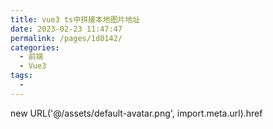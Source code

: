 ```yaml
---
title: vue3 ts中拼接本地图片地址
date: 2023-02-23 11:47:47
permalink: /pages/1d0142/
categories:
  - 前端
  - Vue3
tags:
  - 
---
```


new URL('@/assets/default-avatar.png', import.meta.url).href

[](https://blog.csdn.net/nanchen_J/article/details/126368829)